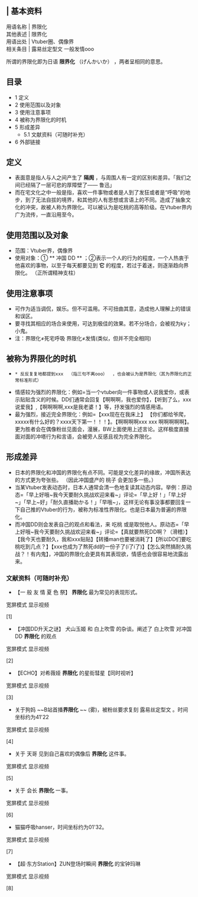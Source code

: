 |  **基本资料**  
---  
用语名称  |  界限化   
其他表述  |  限界化   
用语出处  |  Vtuber圈、偶像界   
相关条目  |  露易丝定型文  一般发情ooo  </br>  
  
所谓的界限化即为日语  **限界化** （げんかいか）  ，两者呈相同的意思。

##  目录

  * 1  定义 
  * 2  使用范围以及对象 
  * 3  使用注意事项 
  * 4  被称为界限化的时机 
  * 5  形成差异 
    * 5.1  文献资料（可随时补充） 
  * 6  外部链接 

##  定义

  * 表面意是指人与人之间产生了 **隔阂** ，与周围人有一定的区别和差异。「我们之间已经隔了一层可悲的厚障壁了—— 鲁迅」 
  * 而在宅文化之中一般是指，喜欢一件事物或者是人到了发狂或者是“呼吸”的地步，到了无法自拔的境界，和其他的人有思想或言语上的不同。造成了抽象文化的冲突，故被人称为界限化。可以被认为是吃桃的高等阶级。在Vtuber界内广为流传，一直沿用至今。 

##  使用范围以及对象

  * 范围：Vtuber界，偶像界 
  * 使用对象：① ** 冲国  DD  ** ；②表示一个人的行为的程度，一个人热衷于他喜欢的事物，以至于每天都要见到 **它** 的程度，若过于着迷，则逐渐趋向界限化。  （正所谓精神支柱） 

##  使用注意事项

  * 可作为适当调侃，娱乐。但不可滥用。不可扭曲其意，造成他人理解上的错误和误区。 
  * 要寻找其相应的场合来使用，可达到极佳的效果。若不分场合，会被视为ky；小鬼。 
  * 注：界限化≠死宅呼吸 界限化≠发情(类似，但并不完全相同) 

##  被称为界限化的时机

  *     * 反反复复地都提到xxx  （指三句不离ooo）  ，也会被认为是界限化（其为界限化的正常标准形式） 
  * 情感较为强烈的界限化：例如=当一个vtuber向一件事物或人说我爱你，或表示贴贴含义的时候。DD们通常会回复【啊啊啊，我也爱你】，【听到了么，xxx说爱我】,【啊啊啊啊,xxx是我老婆！】等，抒发强烈的情感用语。 
  * 最为强烈，接近完全界限化：例如=【xxx现在在我床上】 【你们都给爷爬，xxxxx有什么好的？xxxx天下第一！！！】。【啊啊啊啊xxx xxx 啊啊啊啊啊】。更为胜者会在偶像粉丝见面会，漫展，BW上面使用上述言论。这样极度直接面对面的冲塔行为和言语，会被旁人反感且视为完全界限化。 

##  形成差异

  * 日本的界限化和冲国的界限化有点不同。可能是文化差异的缘故，冲国所表达的方式更为夸张些。  （因此冲国盛产的  桃子  会更加多一些。） 
  * 当某Vtuber发表动态时，日本人通常会清一色地复读其动态内容。举例：原动态=「早上好哦~我今天要耐久挑战欢迎来看~」评论=「早上好！」「早上好~」「早上~好」「耐久直播助かる！」「早哦~」，这样无论有事没事都要回复一下自己推的Vtuber的行为，被称为标准性界限化。也是日本最为普遍的界限化。 
  * 而冲国DD则会发表自己的观点和看法，来  吃桃  或是取悦他人。原动态=「早上好哦~我今天要耐久挑战欢迎来看~」评论=【真就要熬死DD啊？（滑稽）】【我今天也要耐久，我和xxx贴贴】【转播man也要被消耗了】【所以DD们要吃桃吃到几点？】【xxx也成为了熬死dd的一份子了(i了i了)】【怎么突然搞耐久挑战？！有内鬼】，冲国的界限化会更具有其表现欲，情感也会很容易地流露出来。 

###  文献资料（可随时补充）

  * 【一 般 友 情 夏 色 祭】 **界限化** 最为常见的表现形式。 

宽屏模式  显示视频

[1]

  * 【冲国DD升天之谜】  犬山玉姬  和  白上吹雪  的杂谈。阐述了  白上吹雪  对冲国DD **界限化** 的观点 

宽屏模式  显示视频

[2]

  * 【ECHO】对希薇娅 **界限化** 的星街彗星【同时视听】 

宽屏模式  显示视频

[3]

  * 关于狗妈 ~~B站首播**界限化** ~~ (雾)，被粉丝要求复刻  露易丝定型文  。时间坐标约为41'22 

宽屏模式  显示视频

[4]

  * 关于  天哥  见到自己喜欢的偶像后 **界限化** 这件事。 

宽屏模式  显示视频

[5]

  * 关于  会长  **界限化** 一事。 

宽屏模式  显示视频

[6]

  * 猫猫呼吸hanser，时间坐标约为01'32。 

宽屏模式  显示视频

[7]

  * 【超·东方Station】ZUN登场时瞬间 **界限化** 的宝钟玛琳 

宽屏模式  显示视频

[8]
